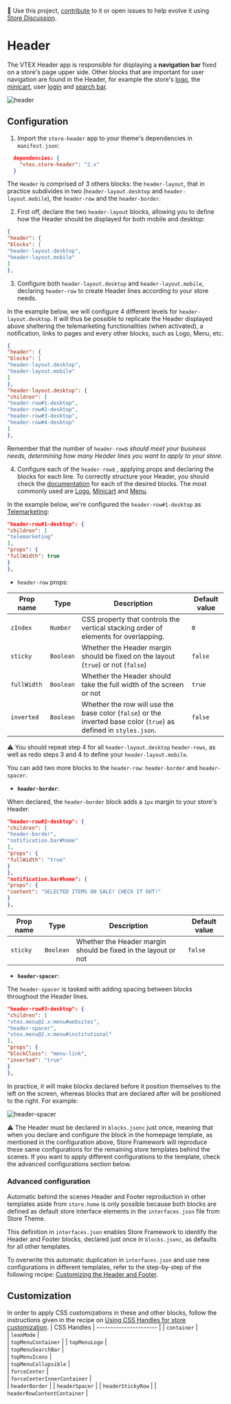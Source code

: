 📢 Use this project, [contribute](https://github.com/vtex-apps/breadcrumb) to it or open issues to help evolve it using [Store Discussion](https://github.com/vtex-apps/store-discussion).

# Header

The VTEX Header app is responsible for displaying a **navigation bar** fixed on a store's page upper side. 
Other blocks that are important for user navigation are found in the Header, for example the store's [logo](https://vtex.io/docs/components/all/vtex.store-components/logo), the [minicart](https://vtex.io/docs/components/all/vtex.minicart/), user [login](https://vtex.io/docs/components/all/vtex.login/) and [search bar](https://vtex.io/docs/components/all/vtex.store-components/search-bar).

![header](https://user-images.githubusercontent.com/52087100/74090325-b6235d00-4a88-11ea-8227-317f93204d8f.png) 

## Configuration

1. Import the `store-header` app to your theme's dependencies in `manifest.json`: 

```json
  dependencies: {
    "vtex.store-header": "2.x"
  }
```

The  `Header` is comprised of 3 others blocks: the `header-layout`, that in practice subdivides in two (`header-layout.desktop` and `header-layout.mobile`), the `header-row` and the `header-border`. 

2. First off, declare the two `header-layout` blocks, allowing you to define how the Header should be displayed for both mobile and desktop:

```json
{
"header": {
"blocks": [
"header-layout.desktop",
"header-layout.mobile"
]
},
```

3. Configure both `header-layout.desktop` and `header-layout.mobile`, declaring `header-row` to create Header lines according to your store needs. 

In the example below, we will configure 4 different levels for `header-layout.desktop`. It will thus be possible to replicate the Header displayed above sheltering the telemarketing functionalities (when activated), a notification, links to pages and every other blocks, such as Logo, Menu, etc.

```json
{
"header": {
"blocks": [
"header-layout.desktop",
"header-layout.mobile"
]
},
"header-layout.desktop": {
"children": [
"header-row#1-desktop",
"header-row#2-desktop",
"header-row#3-desktop",
"header-row#4-desktop"
]
},
```

Remember that the number of `header-row`s *should meet your business needs, determining how many Header lines you want to apply to your store.*

4. Configure each of the `header-row`s , applying props and declaring the blocks for each line. To correctly structure your Header, you should check the [documentation](https://vtex.io/docs/components/all) for each of the desired blocks. The most commonly used are [Logo](https://vtex.io/docs/components/all/vtex.store-components/logo), [Minicart](https://vtex.io/docs/components/all/vtex.minicart/) and [Menu](https://vtex.io/docs/components/all/vtex.menu/). 

In the example below, we're configured the `header-row#1-desktop` as [Telemarketing](https://vtex.io/docs/components/all/vtex.telemarketing/):

```json
"header-row#1-desktop": {
"children": [
"telemarketing"
],
"props": {
"fullWidth": true
}
},
```

- `header-row` props: 

| Prop name  | Type      | Description                                                                                       | Default value |
| ---------- | --------- | ------------------------------------------------------------------------------------ | ------------- |
| `zIndex` | `Number` | CSS property that controls the vertical stacking order of elements for overlapping.                                                                      | `0`         |
| `sticky` | `Boolean` | Whether the Header margin should be fixed on the layout (`true`) or not (`false`)                                                                    | `false`          |
| `fullWidth` | `Boolean` | Whether the Header should take the full width of the screen or not                                                                   | `true`          |
| `inverted` | `Boolean` | Whether the row will use the base color (`false`) or the inverted base color (`true`) as defined in `styles.json`.                                                                    | `false`          |

:warning: You should repeat step 4 for all `header-layout.desktop` `header-rows`, as well as redo steps 3 and 4 to define your `header-layout.mobile`. 

You can add two more blocks to the `header-row`: `header-border` and `header-spacer`. 

- **`header-border`**:

When declared, the `header-border` block adds a `1px` margin to your store's Header.

```json
"header-row#2-desktop": {
"children": [
"header-border",
"notification.bar#home"
],
"props": {
"fullWidth": "true"
}
},
"notification.bar#home": {
"props": {
"content": "SELECTED ITEMS ON SALE! CHECK IT OUT!"
}
},
```

| Prop name  | Type      | Description                                                                                       | Default value |
| ---------- | --------- | ------------------------------------------------------------------------------------ | ------------- |
| `sticky` | `Boolean` | Whether the Header margin should be fixed in the layout or not                                                                       | `false`          |

- **`header-spacer`**: 

The `header-spacer` is tasked with adding spacing between blocks throughout the Header lines. 

```json
"header-row#3-desktop": {
"children": [
"vtex.menu@2.x:menu#websites",
"header-spacer",
"vtex.menu@2.x:menu#institutional"
],
"props": {
"blockClass": "menu-link",
"inverted": "true"
}
},
```

In practice, it will make blocks declared before it position themselves to the left on the screen, whereas blocks that are declared after will be positioned to the right. For example: 

![header-spacer](https://user-images.githubusercontent.com/52087100/74090331-c8050000-4a88-11ea-8566-98097b18c83d.png)

:warning: The Header must be declared in `blocks.jsonc` just once, meaning that when you declare and configure the block in the homepage template, as mentioned in the configuration above, Store Framework will reproduce these same configurations for the remaining store templates behind the scenes. If you want to apply different configurations to the template, check the advanced configurations section below. 

### Advanced configuration

Automatic behind the scenes Header and Footer reproduction in other templates aside from `store.home` is only possible because both blocks are defined as default store interface elements in the `interfaces.json` file from Store Theme. 

This definition in `interfaces.json` enables Store Framework to identify the Header and Footer blocks, declared just once in `blocks.jsonc`, as defaults for all other templates.

To overwrite this automatic duplication in `interfaces.json` and use new configurations in different templates, refer to the step-by-step of the following recipe: [Customizing the Header and Footer](https://vtex.io/docs/recipes/layout/customizing-the-header-and-footer-blocks-by-page). 

## Customization

In order to apply CSS customizations in these and other blocks, follow the instructions given in the recipe on [Using CSS Handles for store customization](https://vtex.io/docs/recipes/style/using-css-handles-for-store-customization). 
| CSS Handles          | 
---------------------- |
| `container`          |                       
| `leanMode`           |                        
| `topMenuContainer`   | 
| `topMenuLogo`        |              
| `topMenuSearchBar`   |     
| `topMenuIcons`       |             
| `topMenuCollapsible` |   
| `forceCenter`        |   
| `forceCenterInnerContainer` |   
| `headerBorder` | 
| `headerSpacer` | 
| `headerStickyRow` | 
| `headerRowContentContainer` |
